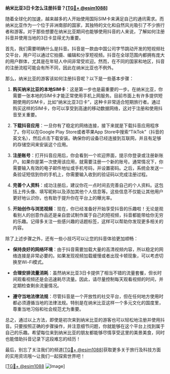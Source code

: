 **纳米比亚3日卡怎么注册抖音？[[TG💪+ @esim1088](https://t.me/s/esim1088)]**

随着全球化的加速，越来越多的人开始使用国际SIM卡来满足自己的通讯需求。而纳米比亚作为一个位于非洲南部的国家，其独特的文化和自然风光吸引了不少旅行者和游客。对于那些想要在纳米比亚期间也能够使用抖音的人来说，了解如何注册抖音并使用当地的3日卡显得尤为重要。

首先，我们需要明确什么是抖音。抖音是一款由中国公司字节跳动开发的短视频社交平台，用户可以通过它拍摄、编辑和分享短视频。抖音在全球范围内都拥有庞大的用户群体，尤其是在年轻人中间非常受欢迎。然而，在不同的国家和地区，抖音的注册流程可能会有所不同，因此在纳米比亚也不例外。

那么，纳米比亚的游客该如何注册抖音呢？以下是一些基本步骤：

1. **购买纳米比亚的本地SIM卡**：这是第一步也是最重要的一步。在纳米比亚，你需要一张本地的SIM卡才能正常使用手机上网服务。目前市面上有许多提供短期使用的SIM卡，比如“纳米比亚3日卡”，这种卡非常适合短期旅行者。通过购买这样的SIM卡，你可以享受到高速的移动数据网络，这对于注册和使用抖音至关重要。

2. **下载抖音应用**：一旦你有了稳定的网络连接，接下来就是下载抖音应用程序了。你可以在Google Play Store或者苹果App Store中搜索“TikTok”（抖音的英文名），然后点击下载安装。确保你的设备已经连接到互联网，并且有足够的存储空间来安装这个应用。

3. **注册账号**：打开抖音应用后，你会看到一个欢迎界面，提示你登录或注册新账户。如果你是第一次使用该应用，就需要注册一个新的账号。通常情况下，你需要输入有效的电子邮件地址或手机号码，并设置密码。之后，系统会发送一条验证短信到你的手机上，你需要输入收到的验证码以完成注册过程。

4. **完善个人资料**：成功注册后，建议你花一点时间去完善自己的个人资料。这包括上传头像、填写昵称以及添加其他个人信息等。这些信息不仅能让其他用户更好地认识你，也有助于提升你在平台上的曝光率。

5. **开始创作与浏览视频**：现在，你已经准备好开始享受抖音的乐趣啦！无论是观看别人的创意作品还是亲自尝试制作属于自己的短视频，抖音都能带给你无穷的乐趣。记得多关注一些感兴趣的话题标签，这样可以帮助你发现更多相关的内容。

除了上述步骤之外，还有一些小技巧可以让您的抖音体验更加顺畅：

- **保持良好的网络环境**：由于抖音需要加载大量的高清视频内容，所以稳定的网络连接是非常必要的。如果发现视频加载缓慢或者出现卡顿现象，可以考虑切换至Wi-Fi模式。
  
- **合理安排流量消耗**：虽然纳米比亚3日卡提供了相当不错的流量套餐，但长时间观看视频还是会迅速耗尽流量。因此，请尽量控制每天观看视频的时间，并定期检查剩余流量情况。

- **遵守当地法律法规**：尽管抖音是一个开放性的社交平台，但在任何地方使用时都必须遵循当地的法律法规。特别是在纳米比亚这样一个多元文化的国度里，尊重当地习俗和社会规范尤为重要。

总之，通过以上方法，即使是初次来到纳米比亚的游客也可以轻松地注册并使用抖音。只要按照正确的步骤操作，并注意细节问题，你就能够在这个平台上找到属于自己的乐趣。希望每位来到纳米比亚的朋友都能够尽情享受这里的美景美食，同时也能借助抖音记录下这段难忘的经历！

最后，别忘了关注我们的频道[[TG💪+ @esim1088](https://t.me/s/esim1088)]获取更多关于旅行及科技方面的实用资讯哦～让我们一起探索世界吧！

[[TG💪+ @esim1088](https://t.me/s/esim1088) ![Image](https://i.postimg.cc/4NQfJmqS/Snipaste-2025-05-13-00-14-12.png)]